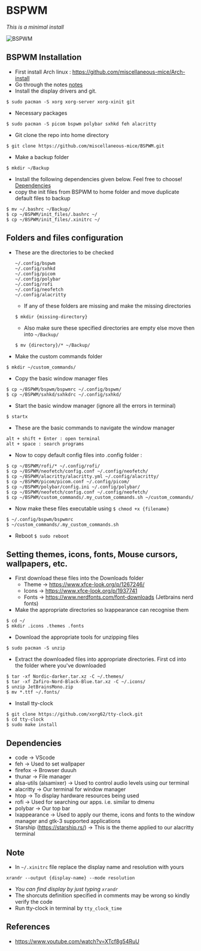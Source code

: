 # BSPWM

*This is a minimal install*

![BSPWM](https://github.com/miscellaneous-mice/BSPWM/assets/79500624/e8b5d078-48cb-4631-b978-6e189cd2554e)


## BSPWM Installation
- First install Arch linux : https://github.com/miscellaneous-mice/Arch-install
- Go through the notes [notes](https://github.com/miscellaneous-mice/BSPWM#note)
- Install the display drivers and git.
```
$ sudo pacman -S xorg xorg-server xorg-xinit git
```
- Necessary packages
```
$ sudo pacman -S picom bspwm polybar sxhkd feh alacritty
```
- Git clone the repo into home directory
```
$ git clone https://github.com/miscellaneous-mice/BSPWM.git
```
- Make a backup folder
```
$ mkdir ~/Backup
```
- Install the following dependencies given below. Feel free to choose! [Dependencies](https://github.com/miscellaneous-mice/BSPWM#dependencies)
- copy the init files from BSPWM to home folder and move duplicate default files to backup
```
$ mv ~/.bashrc ~/Backup/
$ cp ~/BSPWM/init_files/.bashrc ~/
$ cp ~/BSPWM/init_files/.xinitrc ~/
```

## Folders and files configuration

- These are the directories to be checked
  ```
  ~/.config/bspwm
  ~/.config/sxhkd
  ~/.config/picom
  ~/.config/polybar
  ~/.config/rofi
  ~/.config/neofetch
  ~/.config/alacritty
  ```
  - If any of these folders are missing and make the missing directories
  ```
  $ mkdir {missing-directory}
  ```
  - Also make sure these specified directories are empty else move then into ```~/Backup/```
  ```
  $ mv {directory}/* ~/Backup/
  ```
- Make the custom commands folder
```
$ mkdir ~/custom_commands/
```
- Copy the basic window manager files
```
$ cp ~/BSPWM/bspwm/bspwmrc ~/.config/bspwm/
$ cp ~/BSPWM/sxhkd/sxhkdrc ~/.config/sxhkd/
```
- Start the basic window manager (ignore all the errors in terminal)
```
$ startx
```
- These are the basic commands to navigate the window manager
```
alt + shift + Enter : open terminal
alt + space : search programs
```
- Now to copy default config files into .config folder :
```
$ cp ~/BSPWM/rofi/* ~/.config/rofi/ 
$ cp ~/BSPWM/neofetch/config.conf ~/.config/neofetch/
$ cp ~/BSPWM/alacritty/alacritty.yml ~/.config/alacritty/
$ cp ~/BSPWM/picom/picom.conf ~/.config/picom/
$ cp ~/BSPWM/polybar/config.ini ~/.config/polybar/
$ cp ~/BSPWM/neofetch/config.conf ~/.config/neofetch/
$ cp ~/BSPWM/custom_commands/.my_custom_commands.sh ~/custom_commands/
```
- Now make these files executable using ```$ chmod +x {filename}```
```
$ ~/.config/bspwm/bspwmrc
$ ~/custom_commands/.my_custom_commands.sh
```
- Reboot ```$ sudo reboot```

## Setting themes, icons, fonts, Mouse cursors, wallpapers, etc.
- First download these files into the Downloads folder
  - Theme -> https://www.xfce-look.org/p/1267246/
  - Icons -> https://www.xfce-look.org/p/1937741
  - Fonts -> https://www.nerdfonts.com/font-downloads (Jetbrains nerd fonts)
- Make the appropriate directories so lxappearance can recognise them
```
$ cd ~/
$ mkdir .icons .themes .fonts
```
- Download the appropriate tools for unzipping files
```
$ sudo pacman -S unzip
```
- Extract the downloaded files into appropriate directories. First cd into the folder where you've downloaded
```
$ tar -xf Nordic-darker.tar.xz -C ~/.themes/
$ tar -xf Zafiro-Nord-Black-Blue.tar.xz -C ~/.icons/
$ unzip JetBrainsMono.zip
$ mv *.ttf ~/.fonts/
```
- Install tty-clock
```
$ git clone https://github.com/xorg62/tty-clock.git
$ cd tty-clock
$ sudo make install
```

## Dependencies
- code -> VScode
- feh -> Used to set wallpaper
- firefox -> Browser duuuh
- thunar -> File manager
- alsa-utils (alsamixer) -> Used to control audio levels using our terminal
- alacritty -> Our terminal for window manager
- htop -> To display hardware resources being used
- rofi -> Used for searching our apps. i.e. similar to dmenu
- polybar -> Our top bar
- lxappearance -> Used to apply our theme, icons and fonts to the window manager and gtk-3 supported applications
- Starship (https://starship.rs/) -> This is the theme applied to our alacritty terminal

## Note
- In ```~/.xinitrc``` file replace the display name and resolution with yours
```
xrandr --output {display-name} --mode resolution
```
- *You can find display by just typing ```xrandr```*
- The shorcuts definition specified in comments may be wrong so kindly verify the code
- Run tty-clock in terminal by ```tty_clock_time```

## References
- https://www.youtube.com/watch?v=XTcf8g54RuU
